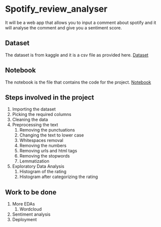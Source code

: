# Spotify_review_analyser

It will be a web app that allows you to input a comment about spotify and it will analyse the comment and give you a sentiment score.

## Dataset

The dataset is from kaggle and it is a csv file as provided here. [Dataset](/Dataset/reviews.csv)

## Notebook

The notebook is the file that contains the code for the project. [Notebook](/Notebook/Notebook.ipynb)

## Steps involved in the project

1. Importing the dataset
2. Picking the required columns
3. Cleaning the data
4. Preprocessing the text
   1. Removing the punctuations
   2. Changing the text to lower case
   3. Whitespaces removal
   4. Removing the numbers
   5. Removing urls and html tags
   6. Removing the stopwords
   7. Lemmatization
5. Exploratory Data Analysis
   1. Histogram of the rating
   2. Histogram after categorizing the rating

## Work to be done

1. More EDAs
   1. Wordcloud
2. Sentiment analysis
3. Deployment